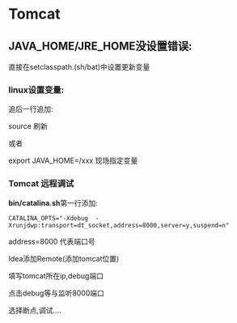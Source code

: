 # Tomcat





## JAVA_HOME/JRE_HOME没设置错误:

直接在setclasspath.(sh/bat)中设置更新变量

### linux设置变量:

追后一行追加:

source 刷新

或者

export JAVA_HOME=/xxx  现场指定变量



### Tomcat 远程调试

**bin/catalina.sh**第一行添加:

```
CATALINA_OPTS="-Xdebug  -Xrunjdwp:transport=dt_socket,address=8000,server=y,suspend=n"
```

address=8000  代表端口号

Idea添加Remote(添加tomcat位置)

填写tomcat所在ip,debug端口

点击debug等与监听8000端口

选择断点,调试....









